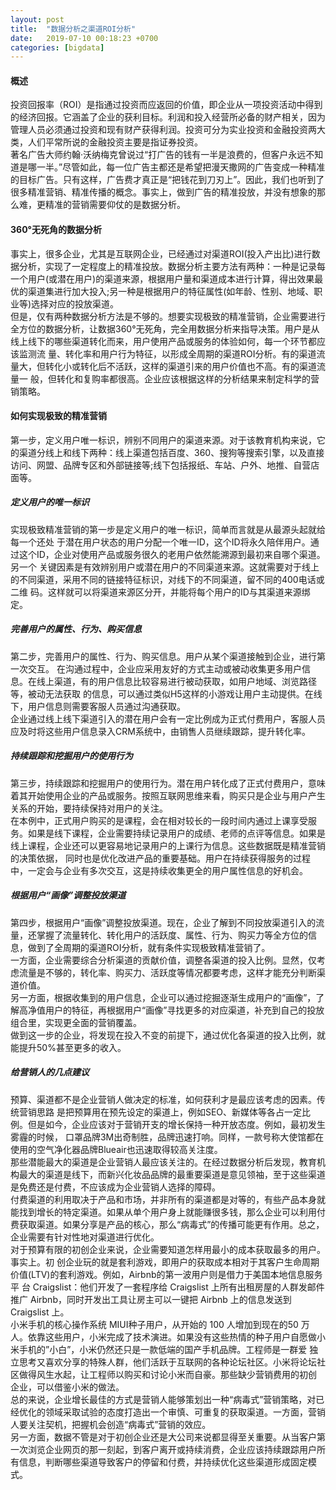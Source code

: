 ```yaml
---
layout: post
title:  "数据分析之渠道ROI分析"
date:   2019-07-10 00:18:23 +0700
categories: [bigdata]
---
```


#### 概述
  投资回报率（ROI）是指通过投资而应返回的价值，即企业从一项投资活动中得到的经济回报。它涵盖了企业的获利目标。利润和投入经营所必备的财产相关，因为管理人员必须通过投资和现有财产获得利润。投资可分为实业投资和金融投资两大类，人们平常所说的金融投资主要是指证券投资。  
  著名广告大师约翰·沃纳梅克曾说过“打广告的钱有一半是浪费的，但客户永远不知道是哪一半。”尽管如此，每一位广告主都还是希望把漫天撒网的广告变成一种精准的目标广告。只有这样，广告费才真正是“把钱花到刀刃上”。因此，我们也听到了很多精准营销、精准传播的概念。事实上，做到广告的精准投放，并没有想象的那么难，更精准的营销需要仰仗的是数据分析。
  
#### 360°无死角的数据分析  
  事实上，很多企业，尤其是互联网企业，已经通过对渠道ROI(投入产出比)进行数据分析，实现了一定程度上的精准投放。数据分析主要方法有两种：一种是记录每一个用户(或潜在用户)的渠道来源，根据用户量和渠道成本进行计算，得出效果最优的渠道集进行加大投入;另一种是根据用户的特征属性(如年龄、性别、地域、职业等)选择对应的投放渠道。  
  但是，仅有两种数据分析方法是不够的。想要实现极致的精准营销，企业需要进行全方位的数据分析，让数据360°无死角，完全用数据分析来指导决策。用户是从线上线下的哪些渠道转化而来，用户使用产品或服务的体验如何，每一个环节都应该监测流 量、转化率和用户行为特征，以形成全周期的渠道ROI分析。有的渠道流量大，但转化小或转化后不活跃，这样的渠道引来的用户价值也不高。有的渠道流量一 般，但转化和复购率都很高。企业应该根据这样的分析结果来制定科学的营销策略。  
  
#### 如何实现极致的精准营销
  第一步，定义用户唯一标识，辨别不同用户的渠道来源。对于该教育机构来说，它的渠道分线上和线下两种：线上渠道包括百度、360、搜狗等搜索引擎，以及直接访问、网盟、品牌专区和外部链接等;线下包括报纸、车站、户外、地推、自营店面等。  
  
##### 定义用户的唯一标识
   实现极致精准营销的第一步是定义用户的唯一标识，简单而言就是从最源头起就给每一个还处 于潜在用户状态的用户分配一个唯一ID，这个ID将永久陪伴用户。通过这个ID，企业对使用产品或服务很久的老用户依然能溯源到最初来自哪个渠道。另一个 关键因素是有效辨别用户或潜在用户的不同渠道来源。这就需要对于线上的不同渠道，采用不同的链接特征标识，对线下的不同渠道，留不同的400电话或二维 码。这样就可以将渠道来源区分开，并能将每个用户的ID与其渠道来源绑定。  
   
##### 完善用户的属性、行为、购买信息  
   第二步，完善用户的属性、行为、购买信息。用户从某个渠道接触到企业，进行第一次交互。 在沟通过程中，企业应采用友好的方式主动或被动收集更多用户信息。在线上渠道，有的用户信息比较容易进行被动获取，如用户地域、浏览路径等，被动无法获取 的信息，可以通过类似H5这样的小游戏让用户主动提供。在线下，用户信息则需要客服人员通过沟通获取。  
   企业通过线上线下渠道引入的潜在用户会有一定比例成为正式付费用户，客服人员应及时将这些用户信息录入CRM系统中，由销售人员继续跟踪，提升转化率。  
   
##### 持续跟踪和挖掘用户的使用行为  
   第三步，持续跟踪和挖掘用户的使用行为。潜在用户转化成了正式付费用户，意味着其开始使用企业的产品或服务。按照互联网思维来看，购买只是企业与用户产生关系的开始，要持续保持对用户的关注。  
   在本例中，正式用户购买的是课程，会在相对较长的一段时间内通过上课享受服务。如果是线下课程，企业需要持续记录用户的成绩、老师的点评等信息。如果是线上课程，企业还可以更容易地记录用户的上课行为信息。这些数据既是精准营销的决策依据， 同时也是优化改进产品的重要基础。用户在持续获得服务的过程中，一定会与企业有多次交互，这是持续收集更全的用户属性信息的好机会。  
   
##### 根据用户“画像”调整投放渠道  
   第四步，根据用户“画像”调整投放渠道。现在，企业了解到不同投放渠道引入的流量，还掌握了流量转化、转化用户的活跃度、属性、行为、购买力等全方位的信息，做到了全周期的渠道ROI分析，就有条件实现极致精准营销了。  
   一方面，企业需要综合分析渠道的贡献价值，调整各渠道的投入比例。显然，仅考虑流量是不够的，转化率、购买力、活跃度等情况都要考虑，这样才能充分判断渠道价值。  
   另一方面，根据收集到的用户信息，企业可以通过挖掘逐渐生成用户的“画像”，了解高净值用户的特征，再根据用户“画像”寻找更多的对应渠道，补充到自己的投放组合里，实现更全面的营销覆盖。  
   做到这一步的企业，将发现在投入不变的前提下，通过优化各渠道的投入比例，就能提升50%甚至更多的收入。  
   
##### 给营销人的几点建议  
   预算、渠道都不是企业营销人做决定的标准，如何获利才是最应该考虑的因素。传统营销思路 是把预算用在预先设定的渠道上，例如SEO、新媒体等各占一定比例。但是如今，企业应该对于营销开支的增长保持一种开放态度。例如，最初发生雾霾的时候， 口罩品牌3M出奇制胜，品牌迅速打响。同样，一款号称大使馆都在使用的空气净化器品牌Blueair也迅速取得较高关注度。  
   那些潜能最大的渠道是企业营销人最应该关注的。在经过数据分析后发现，教育机构最大的渠道是线下，而新兴化妆品品牌的最重要渠道是意见领袖，至于这些渠道是免费还是付费，不应该成为企业营销人选择的障碍。  
   付费渠道的利用取决于产品和市场，并非所有的渠道都是对等的，有些产品本身就能找到增长的特定渠道。如果从单个用户身上就能赚很多钱，那么企业可以利用付费获取渠道。如果分享是产品的核心，那么“病毒式”的传播可能更有作用。总之，企业需要有针对性地对渠道进行优化。  
   对于预算有限的初创企业来说，企业需要知道怎样用最小的成本获取最多的用户。事实上。初 创企业玩的就是套利游戏，即用户的获取成本相对于其客户生命周期价值(LTV)的套利游戏。例如，Airbnb的第一波用户则是借力于美国本地信息服务平 台 Craigslist：他们开发了一套程序给 Craigslist 上所有出租房屋的人群发邮件推广 Airbnb，同时开发出工具让房主可以一键把 Airbnb 上的信息发送到 Craigslist 上。  
   小米手机的核心操作系统 MIUI种子用户，从开始的 100 人增加到现在的50 万人。依靠这些用户，小米完成了技术演进。如果没有这些热情的种子用户自愿做小米手机的”小白”，小米仍然还只是一款低端的国产手机品牌。工程师是一群爱 独立思考又喜欢分享的特殊人群，他们活跃于互联网的各种论坛社区。小米将论坛社区做得风生水起，让工程师以购买和讨论小米而自豪。那些缺少营销费用的初创 企业，可以借鉴小米的做法。  
   总的来说，企业增长最佳的方式是营销人能够策划出一种“病毒式”营销策略，对已经优化的领域采取试验的态度打造出一个审慎、可重复的获取渠道。一方面，营销人要关注契机，把握机会创造“病毒式”营销的效应。  
   另一方面，数据不管是对于初创企业还是大公司来说都显得至关重要。从当客户第一次浏览企业网页的那一刻起，到客户离开或持续消费，企业应该持续跟踪用户所有信息，判断哪些渠道导致客户的停留和付费，并持续优化这些渠道形成固定模式。  
